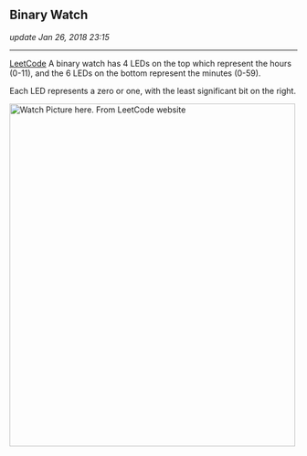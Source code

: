 ## Binary Watch
_update Jan 26, 2018  23:15_

---
[LeetCode](https://leetcode.com/problems/binary-watch/description/)
A binary watch has 4 LEDs on the top which represent the hours (0-11), and the 6 LEDs on the bottom represent the minutes (0-59).

Each LED represents a zero or one, with the least significant bit on the right.

<img src="https://upload.wikimedia.org/wikipedia/commons/8/8b/Binary_clock_samui_moon.jpg" alt="Watch Picture here. From LeetCode website" width="500" height="600">